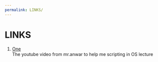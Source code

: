 ```yaml
---
permalink: LINKS/
---
```


# LINKS

1. [One](https://www.youtube.com/watch?v=xFjdbPBNbto)<br>
The youtube video from mr.anwar to help me scripting in OS lecture
